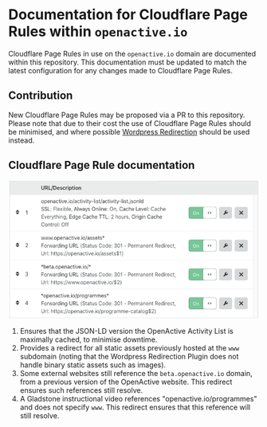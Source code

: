 # Documentation for Cloudflare Page Rules within `openactive.io`

Cloudflare Page Rules in use on the `openactive.io` domain are documented within this repository. This documentation must be updated to match the latest configuration for any changes made to Cloudflare Page Rules.

## Contribution

New Cloudflare Page Rules may be proposed via a PR to this repository. Please note that due to their cost the use of Cloudflare Page Rules should be minimised, and where possible [Wordpress Redirection](https://github.com/openactive/website/tree/master/redirection) should be used instead.

## Cloudflare Page Rule documentation

![Cloudflare Page Rules](cloudflare-page-rules.png)

1. Ensures that the JSON-LD version the OpenActive Activity List is maximally cached, to minimise downtime.
2. Provides a redirect for all static assets previously hosted at the `www` subdomain (noting that the Wordpress Redirection Plugin does not handle binary static assets such as images).
3. Some external websites still reference the `beta.openactive.io` domain, from a previous version of the OpenActive website. This redirect ensures such references still resolve.
4. A Gladstone instructional video references "openactive.io/programmes" and does not specify `www`. This redirect ensures that this reference will still resolve.
